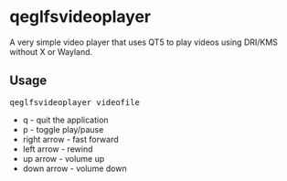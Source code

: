 # qeglfsvideoplayer

A very simple video player that uses QT5 to play videos using DRI/KMS without X or Wayland.

## Usage

<pre>
qeglfsvideoplayer videofile
</pre>

* q - quit the application
* p - toggle play/pause
* right arrow - fast forward
* left arrow - rewind
* up arrow - volume up
* down arrow - volume down


